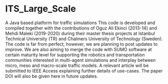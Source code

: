 # ITS_Large_Scale
A Java based platform for traffic simulations
This code is developed and compiled together with the contributions of Oguz Ali Ekinci (2013-14) and Mehdi Maleki (2019-2020) during their master thesis projects at Istanbul Technical University (TR) and Chalmers University of Technology (Sweden). The code is far from perfect, however, we are planning to post updates to improve. We are also aiming to merge the code with SUMO software at certain maturity level for supporting the robotics and transportation communities interested in multi-agent simulations and interplay between micro, meso and macro-scale traffic models.  A relevant article will be submitted to IEEE Access explaining further details of use-cases. The paper DOI will also be given here in future updates.
